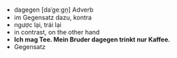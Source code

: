- dagegen	[daˈɡeːɡn̩]	Adverb	
- im Gegensatz dazu, kontra
- ngược lại, trái lại
- in contrast, on the other hand
- **Ich mag Tee. Mein Bruder dagegen trinkt nur Kaffee.**
- Gegensatz